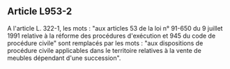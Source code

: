 Article L953-2
----
A l'article L. 322-1, les mots : "aux articles 53 de la loi n° 91-650 du 9
juillet 1991 relative à la réforme des procédures d'exécution et 945 du code de
procédure civile" sont remplacés par les mots : "aux dispositions de procédure
civile applicables dans le territoire relatives à la vente de meubles dépendant
d'une succession".
